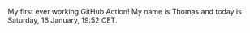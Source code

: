 My first ever working GitHub Action!
My name is Thomas and today is Saturday, 16 January, 19:52 CET. 

